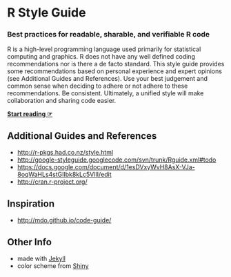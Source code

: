 # R Style Guide
### Best practices for readable, sharable, and verifiable R code

R is a high-level programming language used primarily for statistical computing and graphics. R does not have any well defined coding recommendations nor is there a de facto standard. This style guide provides some recommendations based on personal experience and expert opinions (see Additional Guides and References). Use your best judgement and common sense when deciding to adhere or not adhere to these recommendations. Be consistent. Ultimately, a unified style will make collaboration and sharing code easier. 

**[Start reading ☞](http://jefworks.github.io/R-style-guide/)**

## Additional Guides and References
- http://r-pkgs.had.co.nz/style.html
- http://google-styleguide.googlecode.com/svn/trunk/Rguide.xml#todo
- https://docs.google.com/document/d/1esDVxyWvH8AsX-VJa-8oqWaHLs4stGlIbk8kLc5VlII/edit
- http://cran.r-project.org/

## Inspiration
- http://mdo.github.io/code-guide/

## Other Info
- made with [Jekyll](https://help.github.com/articles/using-jekyll-with-pages/)
- color scheme from [Shiny](http://shiny.rstudio.com/)